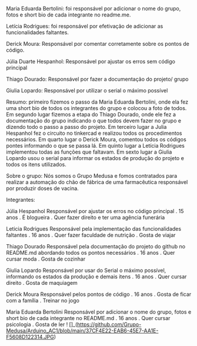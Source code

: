 Maria Eduarda Bertolini: foi responsável por adicionar o nome do grupo, fotos e short bio de cada integrante no readme.me.

Letícia Rodrigues: foi responsável por efetivação de adicionar as funcionalidades faltantes.

Derick Moura: Responsável por comentar corretamente sobre os pontos de código.

Júlia Duarte Hespanhol: Responsável por ajustar os erros sem código principal

Thiago Dourado: Responsável por fazer a documentação do projeto/ grupo

Giulia Lopardo: Responsável por utilizar o serial o máximo possível

Resumo: primeiro fizemos o passo da Maria Eduarda Bertolini, onde ela fez uma short bio de todos os integrantes do grupo e colocou a foto de todos. Em segundo lugar fizemos a etapa do Thiago Dourado, onde ele fez a documentação do grupo indicando o que todos devem fazer no grupo e dizendo todo o passo a passo do projeto. Em terceiro lugar a Julia Hespanhol fez o circuito no tinkercad e realizou todos os procedimentos necessários. Em quarto lugar o Derick Moura, comentou todos os códigos pontes informando o que se passa lá. Em quinto lugar a Letícia Rodrigues implementou todas as funções que faltavam. Em sexto lugar a Giulia Lopardo usou o serial para informar os estados de produção do projeto e todos os itens utilizados.



Sobre o grupo:
Nós somos o Grupo Medusa e fomos contratados para realizar a automação do chão de fábrica de uma farmacêutica responsável por produzir doses de vacina.

Integrantes:

Júlia Hespanhol
Responsável por ajustar os erros no código principal
. 15 anos
. É blogueira
. Quer fazer direito e ter uma agência funerária


Leticia Rodrigues
Responsável pela implementação das funcionalidades faltantes
. 16 anos
. Quer fazer faculdade de nutrição
. Gosta de viajar


Thiago Dourado
Responsável pela documentação do projeto do github no README.md abordando todos os pontos necessários
. 16 anos
. Quer cursar moda
. Gosta de cozinhar


Giulia Lopardo
Responsável por usar do Serial o máximo possível, informando os estados da produção e demais itens
. 16 anos
. Quer cursar direito
. Gosta de maquiagem


Derick Moura
Responsável pelos pontos de código
. 16 anos
. Gosta de ficar com a família
. Treinar no jogo


Maria Eduarda Bertolini
Responsável por adicionar o nome do grupo, fotos e short bio de cada integrante no README.md
. 16 anos
. Quer cursar psicologia
. Gosta de ler
!  []_(https://github.com/Grupo-Medusa/Arduino_AC1/blob/main/37CF4E22-EAB6-45E7-AA1E-F5608D122314.JPG)

